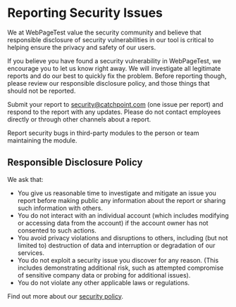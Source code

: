 # Reporting Security Issues 
We at WebPageTest value the security community and believe that responsible disclosure of security vulnerabilities in our tool is critical to helping ensure the privacy and safety of our users. 

If you believe you have found a security vulnerability in WebPageTest, we encourage you to let us know right away. We will investigate all legitimate reports and do our best to quickly fix the problem. Before reporting though, please review our responsible disclosure policy, and those things that should not be reported. 

Submit your report to [security@catchpoint.com](security@catchpoint.com) (one issue per report) and respond to the report with any updates. Please do not contact employees directly or through other channels about a report. 

Report security bugs in third-party modules to the person or team maintaining the module. 

## Responsible Disclosure Policy
We ask that: 

- You give us reasonable time to investigate and mitigate an issue you report before making public any information about the report or sharing such information with others. 
- You do not interact with an individual account (which includes modifying or accessing data from the account) if the account owner has not consented to such actions. 
- You avoid privacy violations and disruptions to others, including (but not limited to) destruction of data and interruption or degradation of our services. 
- You do not exploit a security issue you discover for any reason. (This includes demonstrating additional risk, such as attempted compromise of sensitive company data or probing for additional issues). 
- You do not violate any other applicable laws or regulations. 

Find out more about our [security policy](https://www.catchpoint.com/trust). 
